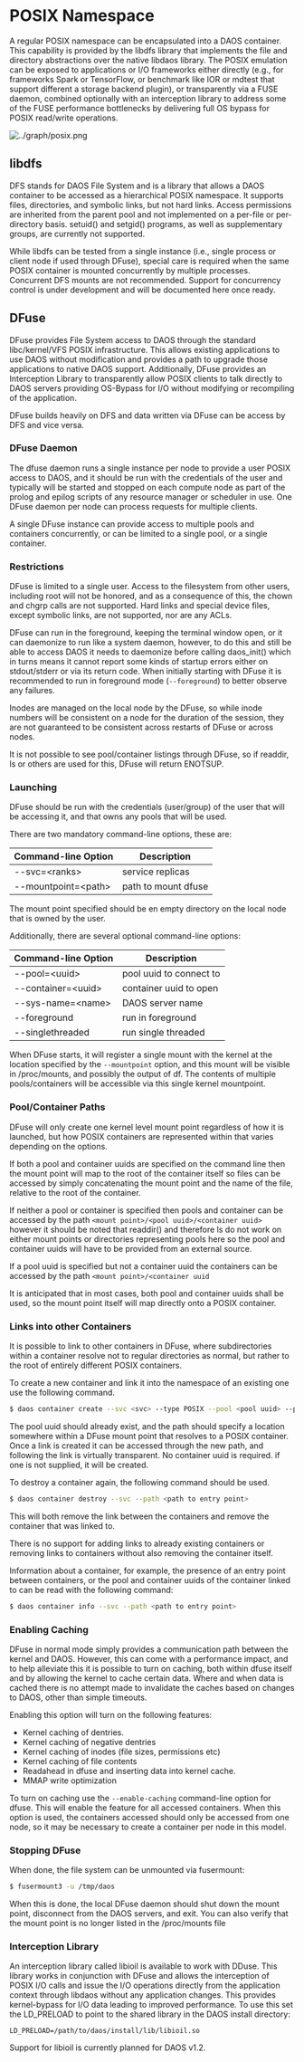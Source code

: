 # POSIX Namespace

A regular POSIX namespace can be encapsulated into a DAOS container.  This
capability is provided by the libdfs library that implements the file and
directory abstractions over the native libdaos library. The POSIX emulation can
be exposed to applications or I/O frameworks either directly (e.g., for
frameworks Spark or TensorFlow, or benchmark like IOR or mdtest that support
different a storage backend plugin), or transparently via a FUSE daemon, combined
optionally with an interception library to address some of the FUSE performance
bottlenecks by delivering full OS bypass for POSIX read/write operations.

![../graph/posix.png](../graph/posix.png "POSIX I/O Support")

## libdfs

DFS stands for DAOS File System and is a library that allows a DAOS container to
be accessed as a hierarchical POSIX namespace. It supports files, directories,
and symbolic links, but not hard links. Access permissions are inherited from
the parent pool and not implemented on a per-file or per-directory basis.
setuid() and setgid() programs, as well as supplementary groups, are currently not
supported.

While libdfs can be tested from a single instance (i.e., single process or client
node if used through DFuse), special care is required when the same POSIX
container is mounted concurrently by multiple processes. Concurrent DFS mounts
are not recommended. Support for concurrency control is under development and
will be documented here once ready.

## DFuse

DFuse provides File System access to DAOS through the standard libc/kernel/VFS
POSIX infrastructure.  This allows existing applications to use DAOS without
modification and provides a path to upgrade those applications to native DAOS
support.  Additionally, DFuse provides an Interception Library to transparently
allow POSIX clients to talk directly to DAOS servers providing OS-Bypass for
I/O without modifying or recompiling of the application.

DFuse builds heavily on DFS and data written via DFuse can be access by DFS and
vice versa.

### DFuse Daemon

The dfuse daemon runs a single instance per node to provide a user POSIX access
to DAOS, and it should be run with the credentials of the user and typically will
be started and stopped on each compute node as part of the prolog and epilog
scripts of any resource manager or scheduler in use.  One DFuse daemon per node
can process requests for multiple clients.

A single DFuse instance can provide access to multiple pools and containers
concurrently, or can be limited to a single pool, or a single container.

### Restrictions

DFuse is limited to a single user. Access to the filesystem from other users,
including root will not be honored, and as a consequence of this, the chown
and chgrp calls are not supported.  Hard links and special device files, except
symbolic links, are not supported, nor are any ACLs.

DFuse can run in the foreground, keeping the terminal window open, or it can
daemonize to run like a system daemon, however, to do this and still be
able to access DAOS it needs to daemonize before calling daos_init() which in
turns means it cannot report some kinds of startup errors either on
stdout/stderr or via its return code.  When initially starting with DFuse it
is recommended to run in foreground mode (`--foreground`) to better observe
any failures.

Inodes are managed on the local node by the DFuse, so while inode numbers
will be consistent on a node for the duration of the session, they are not
guaranteed to be consistent across restarts of DFuse or across nodes.

It is not possible to see pool/container listings through DFuse, so if readdir,
ls or others are used for this, DFuse will return ENOTSUP.

### Launching

DFuse should be run with the credentials (user/group) of the user that will
be accessing it, and that owns any pools that will be used.

There are two mandatory command-line options, these are:

| **Command-line Option**  | **Description** |
| ------------------------ | --------------- |
| --svc=<ranks\>           | service replicas|
| --mountpoint=<path\>     | path to mount dfuse|

The mount point specified should be en empty directory on the local node that
is owned by the user.

Additionally, there are several optional command-line options:

| **Command-line Option** | **Description** |
| ----------------------- | --------------- |
| --pool=<uuid\>          | pool uuid to connect to|
| --container=<uuid\>     | container uuid to open |
| --sys-name=<name\>      | DAOS server name|
| --foreground            | run in foreground|
| --singlethreaded        | run single threaded|

When DFuse starts, it will register a single mount with the kernel at the
location specified by the `--mountpoint` option, and this mount will be
visible in /proc/mounts, and possibly the output of df.  The contents of
multiple pools/containers will be accessible via this single kernel
mountpoint.

### Pool/Container Paths

DFuse will only create one kernel level mount point regardless of how it is
launched, but how POSIX containers are represented within that varies depending
on the options.

If both a pool and container uuids are specified on the command line then the
mount point will map to the root of the container itself so files can be
accessed by simply concatenating the mount point and the name of the file,
relative to the root of the container.

If neither a pool or container is specified then pools and container can be
accessed by the path `<mount point>/<pool uuid>/<container uuid>` however it
should be noted that readdir() and therefore ls do not work on either mount
points or directories representing pools here so the pool and container uuids
will have to be provided from an external source.

If a pool uuid is specified but not a container uuid the containers can be
accessed by the path `<mount point>/<container uuid`

It is anticipated that in most cases, both pool and container uuids shall be
used, so the mount point itself will map directly onto a POSIX container.

### Links into other Containers

It is possible to link to other containers in DFuse, where subdirectories
within a container resolve not to regular directories as normal, but rather to
the root of entirely different POSIX containers.

To create a new container and link it into the namespace of an existing one
use the following command.

```bash
$ daos container create --svc <svc> --type POSIX --pool <pool uuid> --path <path to entry point>
```

The pool uuid should already exist, and the path should specify a location
somewhere within a DFuse mount point that resolves to a POSIX container.
Once a link is created it can be accessed through the new path, and following
the link is virtually transparent.  No container uuid is required. if one is
not supplied, it will be created.

To destroy a container again, the following command should be used.

```bash
$ daos container destroy --svc --path <path to entry point>
```

This will both remove the link between the containers and remove the container
that was linked to.

There is no support for adding links to already existing containers or removing
links to containers without also removing the container itself.

Information about a container, for example, the presence of an entry point between
containers, or the pool and container uuids of the container linked to can be
read with the following command:
```bash
$ daos container info --svc --path <path to entry point>
```

### Enabling Caching

DFuse in normal mode simply provides a communication path between the kernel and
DAOS. However, this can come with a performance impact, and to help alleviate this
it is possible to turn on caching, both within dfuse itself and by allowing the
kernel to cache certain data.  Where and when data is cached there is no attempt
made to invalidate the caches based on changes to DAOS, other than simple timeouts.

Enabling this option will turn on the following features:

* Kernel caching of dentries.
* Kernel caching of negative dentries
* Kernel caching of inodes (file sizes, permissions etc)
* Kernel caching of file contents
* Readahead in dfuse and inserting data into kernel cache.
* MMAP write optimization

To turn on caching use the `--enable-caching` command-line option for dfuse. This
will enable the feature for all accessed containers.  When this option is used,
the containers accessed should only be accessed from one node, so it may
be necessary to create a container per node in this model.

### Stopping DFuse

When done, the file system can be unmounted via fusermount:

```bash
$ fusermount3 -u /tmp/daos
```

When this is done, the local DFuse daemon should shut down the mount point,
disconnect from the DAOS servers, and exit.  You can also verify that the
mount point is no longer listed in the /proc/mounts file

### Interception Library

An interception library called libioil is available to work with DDuse. This
library works in conjunction with DFuse and allows the interception of POSIX I/O
calls and issue the I/O operations directly from the application context through
libdaos without any application changes.  This provides kernel-bypass for I/O data
leading to improved performance.
To use this set the LD_PRELOAD to point to the shared library in the DAOS install
directory:

```
LD_PRELOAD=/path/to/daos/install/lib/libioil.so
```

Support for libioil is currently planned for DAOS v1.2.
